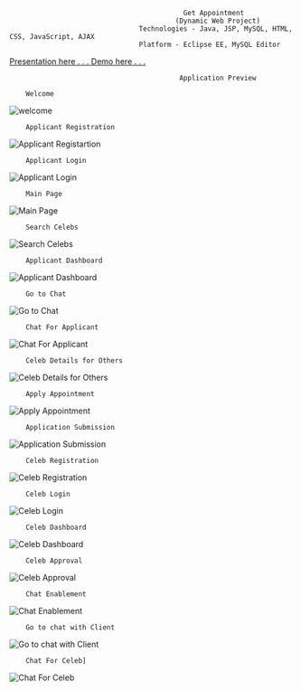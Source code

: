                                                Get Appointment
                                             (Dynamic Web Project)
                                    Technologies - Java, JSP, MySQL, HTML, CSS, JavaScript, AJAX
                                    Platform - Eclipse EE, MySQL Editor
                                    
[Presentation here . . . ](https://github.com/mankup1999/Get-Appointment/files/4639791/Get.Appointment.pdf)
[Demo here . . . ](https://youtu.be/NKnfGnY_LSI)

                                    
                                    
                                              Application Preview
                                              
        Welcome
![welcome](https://user-images.githubusercontent.com/42128695/82127767-be034380-97d3-11ea-8563-b2e9684989c7.png)


        Applicant Registration
![Applicant Registartion](https://user-images.githubusercontent.com/42128695/82127843-3538d780-97d4-11ea-8065-3cd41afd7a86.png)

        Applicant Login
![Applicant Login](https://user-images.githubusercontent.com/42128695/82127847-38cc5e80-97d4-11ea-84c7-23f5e4a1c0d7.png)

        Main Page
![Main Page](https://user-images.githubusercontent.com/42128695/82127807-0ae71a00-97d4-11ea-9b2e-2ba4c1b0ce4b.png)

        Search Celebs
![Search Celebs](https://user-images.githubusercontent.com/42128695/82127805-06226600-97d4-11ea-9375-f8e22571db10.png)

        Applicant Dashboard
![Applicant Dashboard](https://user-images.githubusercontent.com/42128695/82127961-dd4ea080-97d4-11ea-9167-8b0f73ccc5d4.png)

        Go to Chat
![Go to Chat](https://user-images.githubusercontent.com/42128695/82127811-11759180-97d4-11ea-835c-9ad72546ae45.png)

        Chat For Applicant
![Chat For Applicant](https://user-images.githubusercontent.com/42128695/82127820-1df9ea00-97d4-11ea-9c7d-2f0531701da0.png)

        Celeb Details for Others
![Celeb Details for Others](https://user-images.githubusercontent.com/42128695/82127832-28b47f00-97d4-11ea-92bd-511c18c1e008.png)

        Apply Appointment
![Apply Appointment](https://user-images.githubusercontent.com/42128695/82127840-2f42f680-97d4-11ea-9e31-e01d4b582f18.png)

        Application Submission
![Application Submission](https://user-images.githubusercontent.com/42128695/82127842-32d67d80-97d4-11ea-9904-705af7b242c5.png)


        Celeb Registration
![Celeb Registration](https://user-images.githubusercontent.com/42128695/82127825-23efcb00-97d4-11ea-96c6-1883aff3682b.png)

        Celeb Login
![Celeb Login](https://user-images.githubusercontent.com/42128695/82127830-26522500-97d4-11ea-9691-76e97a69b7ef.png)

        Celeb Dashboard
![Celeb Dashboard](https://user-images.githubusercontent.com/42128695/82127835-2b16d900-97d4-11ea-9c08-649c9246ed03.png)

        Celeb Approval
![Celeb Approval](https://user-images.githubusercontent.com/42128695/82127837-2d793300-97d4-11ea-932b-c8940708b8ab.png)

        Chat Enablement
![Chat Enablement](https://user-images.githubusercontent.com/42128695/82127822-218d7100-97d4-11ea-8ac8-bc6af600cdd0.png)

        Go to chat with Client
![Go to chat with Client](https://user-images.githubusercontent.com/42128695/82127808-0de20a80-97d4-11ea-917b-fbde4b880111.png)

        Chat For Celeb]
![Chat For Celeb](https://user-images.githubusercontent.com/42128695/82127816-1afef980-97d4-11ea-9396-0162358fa2cb.png)
